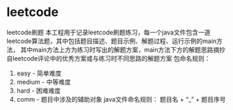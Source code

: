 # leetcode
leetcode刷题
本工程用于记录leetcode刷题练习，每一个java文件包含一道leetcode算法题，其中包括题目描述、题目示例、解题过程、运行示例的main方法，
其中main方法上方为练习时写出的解题方案，main方法下方的解题思路摘抄自leetcode评论中的优秀方案或与练习时不同思路的解题方案
包命名规则：
  1. easy - 简单难度
  2. medium - 中等难度
  3. hard - 困难难度
  4. comm - 题目中涉及的辅助对象
java文件命名规则：
  题目名 + “_” + 题目序号
